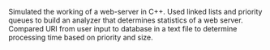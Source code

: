 Simulated the working of a web-server in C++. Used linked lists and priority queues to build an analyzer that determines statistics of a web server. Compared URI from user input to database in a text 
	file to determine processing time based on priority and size.
